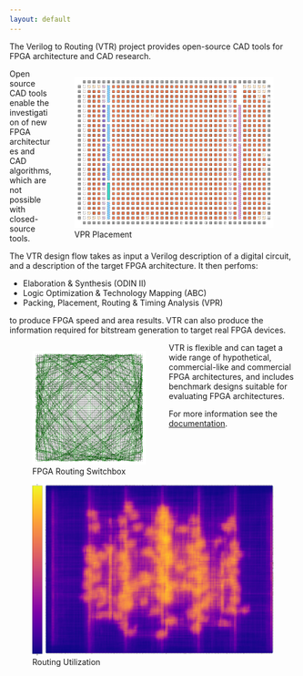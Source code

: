 ```yaml
---
layout: default
---
```


The Verilog to Routing (VTR) project provides open-source CAD tools for FPGA architecture and CAD research.

<figure style="float:right">
    <img src='/img/vpr_placement.png' alt='VPR Placement' width="350px" />
    <figcaption>VPR Placement</figcaption>
</figure>

<!--<div style="font-size:80%; text-align:center;">-->
<!--<img src="/img/vpr_placement.png" alt="alternate text" width="350px" style="float:right" />-->
<!--<p>VPR Placement</p>-->
<!--</div>-->

Open source CAD tools enable the investigation of new FPGA architectures and CAD algorithms, which are not possible with closed-source tools.

The VTR design flow takes as input a Verilog description of a digital circuit, and a description of the target FPGA architecture. It then perfoms:

* Elaboration & Synthesis (ODIN II)
* Logic Optimization & Technology Mapping (ABC)
* Packing, Placement, Routing & Timing Analysis (VPR)

to produce FPGA speed and area results.
VTR can also produce the information required for bitstream generation to target real FPGA devices.

<figure style="float:left">
    <img src="/img/vpr_sb.png" alt="FPGA Routing Switchbox" width="200"/>
    <figcaption>FPGA Routing Switchbox</figcaption>
</figure>

VTR is flexible and can taget a wide range of hypothetical, commercial-like and commercial FPGA architectures, and includes benchmark designs suitable for evaluating FPGA architectures.

For more information see the [documentation](https://docs.verilogtorouting.org).


<figure style="float:none">
    <img src="/img/vpr_routing_utilization.png" width="600px" alt="Routing Utilization"/>
    <figcaption>Routing Utilization</figcaption>
</figure>
